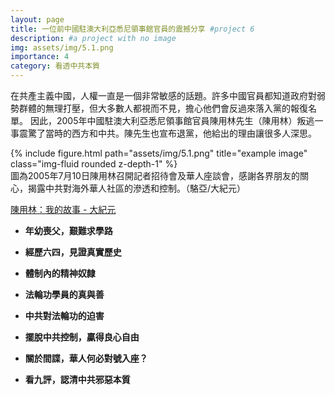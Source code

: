 ```yaml
---
layout: page
title: 一位前中國駐澳大利亞悉尼領事館官員的震撼分享 #project 6
description: #a project with no image
img: assets/img/5.1.png
importance: 4
category: 看透中共本質
---
```


在共產主義中國，人權一直是一個非常敏感的話題。許多中國官員都知道政府對弱勢群體的無理打壓，但大多數人都視而不見，擔心他們會反過來落入黨的報復名單。 因此，2005年中國駐澳大利亞悉尼領事館官員陳用林先生（陳用林）叛逃一事震驚了當時的西方和中共。陳先生也宣布退黨，他給出的理由讓很多人深思。

<div class="row">
    <div class="col-sm mt-3 mt-md-0">
        {% include figure.html path="assets/img/5.1.png" title="example image" class="img-fluid rounded z-depth-1" %}
    </div>
</div>
<div class="caption">
    圖為2005年7月10日陳用林召開記者招待會及華人座談會，感謝各界朋友的關心，揭露中共對海外華人社區的滲透和控制。（駱亞/大紀元）
</div>

[<u>陳用林：我的故事 - 大紀元</u>](https://www.epochtimes.com/b5/5/8/21/n1026068.htm/amp)

- **年幼喪父，艱難求學路**
   
- **經歷六四，見證真實歷史**
        
- **體制內的精神奴隸**
    
- **法輪功學員的真與善**
    
- **中共對法輪功的迫害**
    
- **擺脫中共控制，贏得良心自由**
    
- **關於間諜，華人何必對號入座？**
    
- **看九評，認清中共邪惡本質**
    




